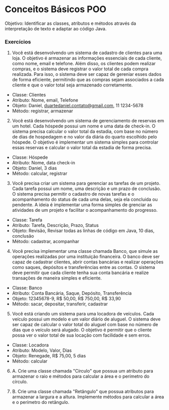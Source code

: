 # Conceitos Básicos POO

Objetivo: Identificar as classes, atributos e métodos através da interpretação de texto e adaptar ao código Java.

### Exercícios

1) Você está desenvolvendo um sistema de cadastro de clientes para uma loja. O objetivo é armazenar as informações essenciais de cada cliente, como nome, email e telefone. Além disso, os clientes podem realizar compras, e o sistema deve registrar o valor total de cada compra realizada. Para isso, o sistema deve ser capaz de gereniar esses dados de forma eficiente, permitindo que as compras sejam associados a cada cliente e que o valor total seja armazenado corretamente.

- Classe: Clientes
- Atributo: Nome, email, Telefone
- Objeto: Daniel, duartedaniel.contato@gmail.com, 11 1234-5678
- Método: registrar, armazenar

2) Você está desenvolvendo um sistema de gerenciamento de reservas em um hotel. Cada hóspede possui um nome e uma data de check-in. O sistema precisa calcular o valor total da estadia, com base no número de dias de hospedagem e no valor da diária do quarto escolhido pelo hóspede. O objetivo é implementar um sistema simples para controlar essas reservas e calcular o valor total da estadia de forma precisa.

- Classe: Hóspede
- Atributo: Nome, data check-in
- Objeto: Daniel, 3 dias
- Método: calcular, registrar

3) Você precisa criar um sistema para gerenciar as tarefas de um projeto. Cada tarefa possui um nome, uma descrição e um prazo de conclusão. O sistema precisa permitir o cadastro de novas tarefas e o acompanhamento do status de cada uma delas, seja ela concluida ou pendente. A ideia é implementar uma forma simples de grenciar as atividades de um projeto e facilitar o acompanhamento do progresso.

- Classe: Tarefa
- Atributo: Tarefa, Descrição, Prazo, Status
- Objeto: Revisão, Revisar todas as linhas de código em Java, 10 dias, conclusão
- Método: cadastrar, acompanhar

4) Você precisa implementar uma classe chamada Banco, que simule as operações realizadas por uma instituição financeira. O banco deve ser capaz de cadastrar clientes, abrir contas bancárias e realizar operações como saques, depósitos e transferências entre as contas. O sistema deve permitir que cada cliente tenha sua conta bancária e realize transações de maneira simples e eficiente.

- Classe: Banco
- Atributo: Conta Bancária, Saque, Depósito, Transferência
- Objeto: 12345678-9, R$ 50,00, R$ 750,00, R$ 33,90
- Método: sacar, depositar, transferir, cadastrar

5) Você está criando um sistema para uma locadora de veículos. Cada veículo possui um modelo e um valor diário de aluguel. O sistema deve ser capaz de calcular o valor total do aluguel com base no número de dias que o veículo será alugado. O objetivo é permitir que o cliente possa ver o valor total de sua locação com facilidade e sem erros.

- Classe: Locadora
- Atributo: Modelo, Valor, Dias
- Objeto: Renegade, R$ 75,00, 5 dias
- Método: calcular

6) A. Crie uma classe chamada "Círculo" que possua um atributo para armazenar o raio e métodos para calcular a área e o perímetro do círculo.

6) B. Crie uma classe chamada "Retângulo" que possua atributos para armazenar a largura e a altura. Implemente métodos para calcular a área e o perímetro do retângulo. 
